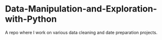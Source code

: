 # Data-Manipulation-and-Exploration-with-Python
A repo where I work on various data cleaning and date preparation projects.
